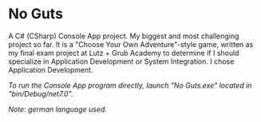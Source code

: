 # No Guts

A C# (CSharp) Console App project. My biggest and most challenging project so far. It is a "Choose Your Own Adventure"-style game, written as my final exam project at Lutz + Grub Academy to determine if I should specialize in Application Development or System Integration. I chose Application Development.

*To run the Console App program directly, launch "No Guts.exe" located in "bin/Debug/net7.0".*

*Note: german language used.*
